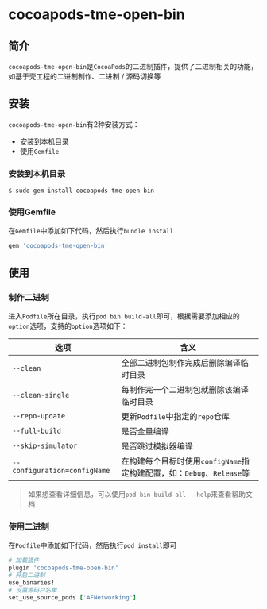 # cocoapods-tme-open-bin

## 简介

`cocoapods-tme-open-bin`是`CocoaPods`的二进制插件，提供了二进制相关的功能，如基于壳工程的二进制制作、二进制 / 源码切换等

## 安装

`cocoapods-tme-open-bin`有2种安装方式：

* 安装到本机目录
* 使用`Gemfile`

### 安装到本机目录

```shell
$ sudo gem install cocoapods-tme-open-bin
```
    
### 使用Gemfile

在`Gemfile`中添加如下代码，然后执行`bundle install`

```ruby
gem 'cocoapods-tme-open-bin'
```

## 使用

### 制作二进制

进入`Podfile`所在目录，执行`pod bin build-all`即可，根据需要添加相应的`option`选项，支持的`option`选项如下：

| 选项 | 含义 |
|---|---|
| `--clean` | 全部二进制包制作完成后删除编译临时目录 |
| `--clean-single` | 每制作完一个二进制包就删除该编译临时目录 |
| `--repo-update` | 更新`Podfile`中指定的`repo`仓库 |
| `--full-build` | 是否全量编译 |
| `--skip-simulator` | 是否跳过模拟器编译 |
| `--configuration=configName` | 在构建每个目标时使用`configName`指定构建配置，如：`Debug`、`Release`等 |

> 如果想查看详细信息，可以使用`pod bin build-all --help`来查看帮助文档

### 使用二进制

在`Podfile`中添加如下代码，然后执行`pod install`即可

```ruby
# 加载插件
plugin 'cocoapods-tme-open-bin'
# 开启二进制
use_binaries!
# 设置源码白名单
set_use_source_pods ['AFNetworking']
```
